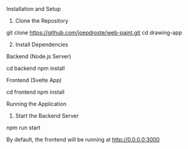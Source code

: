 Installation and Setup

1. Clone the Repository

git clone https://github.com/joepdroste/web-paint.git
cd drawing-app

2. Install Dependencies

Backend (Node.js Server)

cd backend
npm install

Frontend (Svelte App)

cd frontend
npm install

Running the Application

1. Start the Backend Server

npm run start

By default, the frontend will be running at http://0.0.0.0:3000
